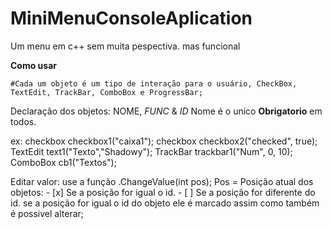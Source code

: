 # MiniMenuConsoleAplication
Um menu em c++ sem muita pespectiva.
mas funcional

**Como usar**

    #Cada um objeto é um tipo de interação para o usuário, CheckBox, TextEdit, TrackBar, ComboBox e ProgressBar;

Declaração dos objetos:
    NOME, *FUNC* & *ID*
    Nome é o unico **Obrigatorio** em todos.

ex:
        checkbox checkbox1("caixa1");
	    checkbox checkbox2("checked", true);
	    TextEdit text1("Texto","Shadowy");
	    TrackBar trackbar1("Num", 0, 10);
	    ComboBox cb1("Textos");

Editar valor:
        use a função .ChangeValue(int pos);
        Pos = Posição atual dos objetos:
        - [x] Se a posição for igual o id.
        - [ ] Se a posição for diferente do id.
se a posição for igual o id do objeto ele é marcado assim como também é possivel alterar;

